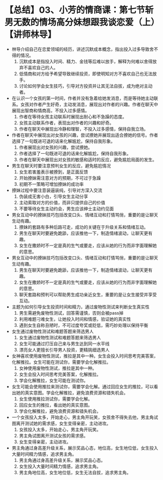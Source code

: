 # 【总结】03、小芳的情商课：第七节斩男无数的情场高分妹想跟我谈恋爱（上）【讲师林导】

-   林导介绍自己在恋爱领域的经历，讲述沉默成本概念，指出投入过多导致舍不得的情况。
    1.  沉默成本是指投入时间、精力、金钱等后难以放手，解释为何难以舍得放弃不喜欢自己的人。
    2.  低情商和对方给予希望导致继续投资，即使明知对方不喜欢自己也无法放手。
    3.  讨论如何学会女生技巧，引导对方投资并让其无法自拔，成为绝对主动者。
-   在认识一个女孩的第一时间，作者并没有急着给她发消息，而是等待她主动联系。女孩对作者产生好奇，主动发消息，展现出对作者的兴趣。作者在聊天中展现出智商和情商高，不投入过多感情。
    1.  作者在等待女孩主动联系时展现出耐心和不急躁的态度。
    2.  女孩主动联系作者，表现出对作者的兴趣和好奇。
    3.  作者在聊天中展现出冷静和理智，不投入过多感情，保持自我立场。
-   作者在聊天中展现出对女孩的兴趣，尝试撩她并展现出适合撩她的信号。作者选择了一句既进可退的话来化解尴尬，保持自我形象。
    1.  作者展现出对女孩的兴趣，尝试撩她。
    2.  作者选择了一句既进可退的话来化解尴尬，保持自我形象。
    3.  作者在聊天中展现出对女孩的敏感和适时的反应，避免尴尬局面的发生。
-   男生在聊天时要注意预判女生的反应，避免尴尬情况
    1.  女生若害羞表示被撩到，是正面反馈
    2.  开始撩妹需注意对方的预期，不可过于急躁
    3.  初期不一策略可增加撩妹的成功率
-   撩妹过程中要注意装逼装纯，引导对方深入交流
    1.  伪装成无害小白，引导女生主动分享
    2.  主动索取对方的价值，而非只提供自己的价值
    3.  不要等待女生主动约会，男生应该绅士主动约见面
-   男女互动中的撩妹技巧包括改变口头、情绪互动和打情骂俏，重要的是让聊天生动有趣。
    1.  撩妹的套路有多种后路可走，成功的关键在于升级关系和情绪互动。
    2.  男生在聊天时要避免跪舔，应该推他一下，制造情绪波动，让聊天更有趣。
    3.  女生在撒娇时不一定是真的生气或要走，应该从她的行为而非字面理解她的意思。
-   男女互动中的撩妹技巧包括改变口头、情绪互动和打情骂俏，重要的是让聊天生动有趣。
    1.  男生在聊天时要避免跪舔，应该推他一下，制造情绪波动，让聊天更有趣。
    2.  女生在撒娇时不一定是真的生气或要走，应该从她的行为而非字面理解她的意思。
    3.  聊天套路和预判可以帮助男生成功亲近女生，重要的是让女生接受并享受互动。
-   主题为如何引导女生投资时间和精力，通过废物性测试来判断女生真实性
    1.  男生需避免废物性测试，回答需谨慎，否则会被pass掉
    2.  利用难题刁难女生，让她投入时间和情感，验证她的真实性
    3.  遇到女生自称丑陋时，不可过度夸奖或贬低，需巧妙处理以保持平衡
-   女生通过废物性测试和难题答题来筛选男人
    1.  女生通过废物性测试和难题答题来筛选男人
    2.  女生可能通过打压自己来与男生达到同一水平线
    3.  漂亮女人更擅长引导男人投资，更精挑细选男人
-   女神喜欢使用废物性测试，推拉是其中一种。女生会投入时间思考完美答案，化解推拉。女生可能在测试你，需要学会化解推拉。
    1.  女神使用废物性测试，推拉是其中一种。
    2.  女生会投入时间思考完美答案，化解推拉。
    3.  学会化解推拉，女生可能在测试你。
-   女生可能会使用推拉来测试你，需要学会化解。通过回应女生的推拉，可以看出她的真实意图。学会化解推拉，避免浪费资源和错失机会。
    1.  女生使用推拉测试你，需要学会化解。
    2.  回应女生的推拉，看出她的真实意图。
    3.  学会化解推拉，避免浪费资源和错失机会。
-   一个女孩投入太多，开始走心，男主角开玩笑，女孩舍不得失去他，男主角试图离开测试她的需求感，女生变得亲密，主动进攻。
    1.  女孩投入太多，开始走心，男主角开玩笑。
    2.  男主角试图离开测试女孩的需求感。
    3.  女生变得亲密，主动进攻。
-   男主角通过身高差升级关系，展示奖品心态，地位高，女生地位低，女生投入大量时间精力情感，追求男主角。
    1.  男主角通过身高差升级关系，展示奖品心态。
    2.  女生投入大量时间精力情感，追求男主角。
    3.  男主角地位高，女生地位低，女生无法自拔，追求男主角。
